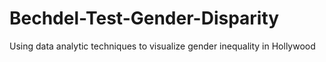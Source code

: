 # Bechdel-Test-Gender-Disparity
Using data analytic techniques to visualize gender inequality in Hollywood
